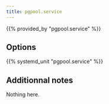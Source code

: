 ```yaml
---
title: pgpool.service
---
```


{{% provided_by "pgpool.service" %}}

## Options

{{% systemd_unit "pgpool.service" %}}

## Additionnal notes

Nothing here.
